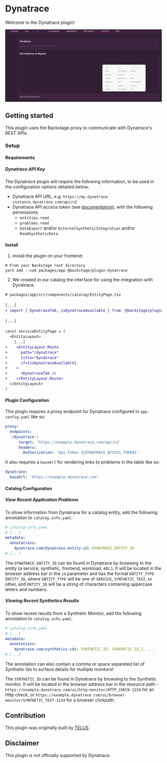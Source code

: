 # Dynatrace

Welcome to the Dynatrace plugin!

![Example of the Dynatrace plugin](./assets/plugin.png)

## Getting started

This plugin uses the Backstage proxy to communicate with Dynatrace's REST APIs.

### Setup

#### Requirements

##### Dynatrace API Key

The Dynatrace plugin will require the following information, to be used in the configuration options detailed below:

- Dynatrace API URL, e.g. `https://my-dynatrace-instance.dynatrace.com/api/v2`
- Dynatrace API access token (see [documentation](https://www.dynatrace.com/support/help/dynatrace-api/basics/dynatrace-api-authentication)), with the following permissions:
  - `entities.read`
  - `problems.read`
  - `DataExport` and/or `ExternalSyntheticIntegration` and/or `ReadSyntheticData`

#### Install

1. Install the plugin on your frontend:

```
# From your Backstage root directory
yarn add --cwd packages/app @backstage/plugin-dynatrace
```

2. We created in our catalog the interface for using the integration with Dynatrace.

```diff
# packages/app/src/components/catalog/EntityPage.tsx

[...]
+ import { DynatraceTab, isDynatraceAvailable } from '@backstage/plugin-dynatrace'

[...]

const serviceEntityPage = (
  <EntityLayout>
    [...]
+    <EntityLayout.Route
+      path="/dynatrace"
+      title="Dynatrace"
+      if={isDynatraceAvailable}
+    >
+      <DynatraceTab />
+    </EntityLayout.Route>
  </EntityLayout>
)

```

#### Plugin Configuration

This plugin requires a proxy endpoint for Dynatrace configured in `app-config.yaml` like so:

```yaml
proxy:
  endpoints:
  '/dynatrace':
      target: 'https://example.dynatrace.com/api/v2'
      headers:
        Authorization: 'Api-Token ${DYNATRACE_ACCESS_TOKEN}'
```

It also requires a `baseUrl` for rendering links to problems in the table like so:

```yaml
dynatrace:
  baseUrl: 'https://example.dynatrace.com'
```

#### Catalog Configuration

##### View Recent Application Problems

To show information from Dynatrace for a catalog entity, add the following annotation to `catalog-info.yaml`:

```yaml
# catalog-info.yaml
# [...]
metadata:
  annotations:
    dynatrace.com/dynatrace-entity-id: DYNATRACE_ENTITY_ID
# [...]
```

The `DYNATRACE_ENTITY_ID` can be found in Dynatrace by browsing to the entity (a service, synthetic, frontend, workload, etc.). It will be located in the browser address bar in the `id` parameter and has the format `ENTITY_TYPE-ENTITY_ID`, where `ENTITY_TYPE` will be one of `SERVICE`, `SYNTHETIC_TEST`, or other, and `ENTITY_ID` will be a string of characters containing uppercase letters and numbers.

##### Viewing Recent Synthetics Results

To show recent results from a Synthetic Monitor, add the following annotation to `catalog-info.yaml`:

```yaml
# catalog-info.yaml
# [...]
metadata:
  annotations:
    dynatrace.com/synthetics-ids: SYNTHETIC_ID, SYNTHETIC_ID_2, ...
# [...]
```

The annotation can also contain a comma or space separated list of Synthetic Ids to surface details for multiple monitors!

The `SYNTHETIC_ID` can be found in Dynatrace by browsing to the Synthetic monitor. It will be located in the browser address bar in the resource path - `https://example.dynatrace.com/ui/http-monitor/HTTP_CHECK-1234` for an Http check, or `https://example.dynatrace.com/ui/browser-monitor/SYNTHETIC_TEST-1234` for a browser clickpath.

## Contribution

This plugin was originally built by [TELUS](https://github.com/telus).

## Disclaimer

This plugin is not officially supported by Dynatrace.

